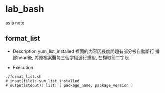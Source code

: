 # lab_bash
as a note

## format_list

- Description
yum_list_installed 裡面的內容因長度問題有部分被自動斷行 
排除head後, 將原檔案醫每三個字段進行重組, 在擷取前二字段

- Execution

```
./format_list.sh
# input(file): yum_list_installed 
# output(stdout): list: [ package_name, package_version ]
```
